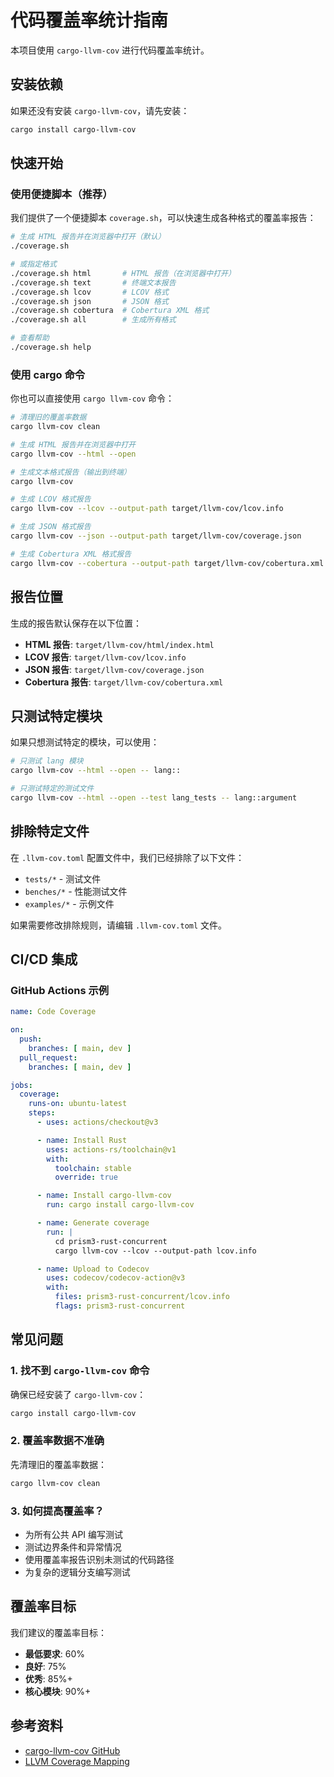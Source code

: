 # 代码覆盖率统计指南

本项目使用 `cargo-llvm-cov` 进行代码覆盖率统计。

## 安装依赖

如果还没有安装 `cargo-llvm-cov`，请先安装：

```bash
cargo install cargo-llvm-cov
```

## 快速开始

### 使用便捷脚本（推荐）

我们提供了一个便捷脚本 `coverage.sh`，可以快速生成各种格式的覆盖率报告：

```bash
# 生成 HTML 报告并在浏览器中打开（默认）
./coverage.sh

# 或指定格式
./coverage.sh html       # HTML 报告（在浏览器中打开）
./coverage.sh text       # 终端文本报告
./coverage.sh lcov       # LCOV 格式
./coverage.sh json       # JSON 格式
./coverage.sh cobertura  # Cobertura XML 格式
./coverage.sh all        # 生成所有格式

# 查看帮助
./coverage.sh help
```

### 使用 cargo 命令

你也可以直接使用 `cargo llvm-cov` 命令：

```bash
# 清理旧的覆盖率数据
cargo llvm-cov clean

# 生成 HTML 报告并在浏览器中打开
cargo llvm-cov --html --open

# 生成文本格式报告（输出到终端）
cargo llvm-cov

# 生成 LCOV 格式报告
cargo llvm-cov --lcov --output-path target/llvm-cov/lcov.info

# 生成 JSON 格式报告
cargo llvm-cov --json --output-path target/llvm-cov/coverage.json

# 生成 Cobertura XML 格式报告
cargo llvm-cov --cobertura --output-path target/llvm-cov/cobertura.xml
```

## 报告位置

生成的报告默认保存在以下位置：

- **HTML 报告**: `target/llvm-cov/html/index.html`
- **LCOV 报告**: `target/llvm-cov/lcov.info`
- **JSON 报告**: `target/llvm-cov/coverage.json`
- **Cobertura 报告**: `target/llvm-cov/cobertura.xml`

## 只测试特定模块

如果只想测试特定的模块，可以使用：

```bash
# 只测试 lang 模块
cargo llvm-cov --html --open -- lang::

# 只测试特定的测试文件
cargo llvm-cov --html --open --test lang_tests -- lang::argument
```

## 排除特定文件

在 `.llvm-cov.toml` 配置文件中，我们已经排除了以下文件：

- `tests/*` - 测试文件
- `benches/*` - 性能测试文件
- `examples/*` - 示例文件

如果需要修改排除规则，请编辑 `.llvm-cov.toml` 文件。

## CI/CD 集成

### GitHub Actions 示例

```yaml
name: Code Coverage

on:
  push:
    branches: [ main, dev ]
  pull_request:
    branches: [ main, dev ]

jobs:
  coverage:
    runs-on: ubuntu-latest
    steps:
      - uses: actions/checkout@v3

      - name: Install Rust
        uses: actions-rs/toolchain@v1
        with:
          toolchain: stable
          override: true

      - name: Install cargo-llvm-cov
        run: cargo install cargo-llvm-cov

      - name: Generate coverage
        run: |
          cd prism3-rust-concurrent
          cargo llvm-cov --lcov --output-path lcov.info

      - name: Upload to Codecov
        uses: codecov/codecov-action@v3
        with:
          files: prism3-rust-concurrent/lcov.info
          flags: prism3-rust-concurrent
```

## 常见问题

### 1. 找不到 `cargo-llvm-cov` 命令

确保已经安装了 `cargo-llvm-cov`：

```bash
cargo install cargo-llvm-cov
```

### 2. 覆盖率数据不准确

先清理旧的覆盖率数据：

```bash
cargo llvm-cov clean
```

### 3. 如何提高覆盖率？

- 为所有公共 API 编写测试
- 测试边界条件和异常情况
- 使用覆盖率报告识别未测试的代码路径
- 为复杂的逻辑分支编写测试

## 覆盖率目标

我们建议的覆盖率目标：

- **最低要求**: 60%
- **良好**: 75%
- **优秀**: 85%+
- **核心模块**: 90%+

## 参考资料

- [cargo-llvm-cov GitHub](https://github.com/taiki-e/cargo-llvm-cov)
- [LLVM Coverage Mapping](https://llvm.org/docs/CoverageMappingFormat.html)
